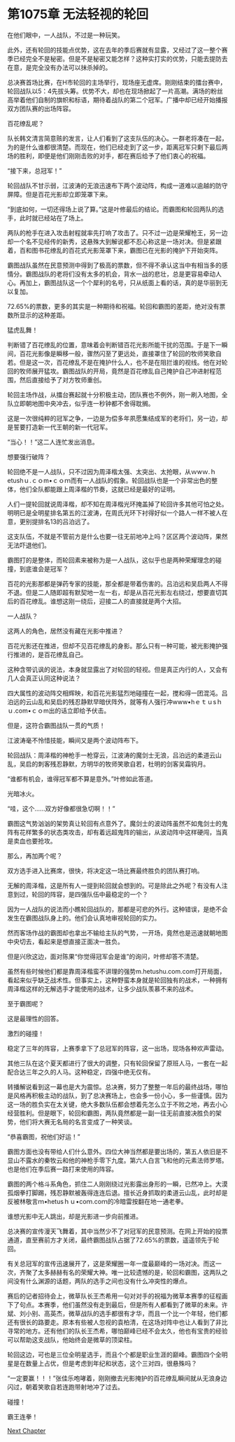 # 第1075章 无法轻视的轮回

在他们眼中，一人战队，不过是一种玩笑。

此外，还有轮回的技能点优势，这在去年的季后赛就有显露，又经过了这一整个赛季已经完全不是秘密。但是不是秘密又能怎样？这种实打实的优势，只能去提防去在意，是完全没有办法可以抹杀掉的。

总决赛首场比赛，在H市轮回的主场举行，现场座无虚席。刚刚结束的擂台赛中，轮回战队以5：4先拔头筹。优势不大，却也在现场掀起了一片高潮。满场的粉丝高举着他们自制的旗帜和标语，期待着战队的第二个冠军。广播中却已经开始播报双方团队赛的出场阵容。

百花缭乱呢？

队长韩文清言简意赅的发言，让人们看到了这支队伍的决心。一群老将凑在一起，为的是什么谁都很清楚。而现在，他们已经走到了这一步，距离冠军只剩下最后两场的胜利，即便是他们刚刚击败的对手，都在赛后给予了他们衷心的祝福。

“接下来，总冠军！”

轮回战队不甘示弱，江波涛的无浪迅速布下两个波动阵，构成一道难以逾越的防守屏障。但是百花光影却立即笼罩下来。

“到底如何，一切还得场上说了算。”这是叶修最后的结论。而霸图和轮回两队的选手，此时就已经站在了场上。

两队的枪手在进入攻击射程就率先打响了攻击了。只不过一边是荣耀枪王，另一边却一个名不见经传的新秀，这悬殊大到解说都不忍心称这是一场对决。但是紧跟着，百和图书花缭乱的百花式光影笼罩下来，霸图已在光影的掩护下开始突阵。

霸图战队虽然在民意预测中得到了极高的票数，但不得不承认这当中有相当多的感情分。霸图战队的老将们没有太多的机会，背水一战的悲壮，总是更容易牵动人心。再加上，霸图战队这一个个犀利的名号，只从纸面上看的话，真的是华丽到无以复加。

72.65%的票数，更多的其实是一种期待和祝福。轮回和霸图的差距，绝对没有票数所显示的这种差距。

猛虎乱舞！

判断错了百花缭乱的位置，意味着会判断错百花光影所能干扰的范围。于是下一瞬间，百花光影像是瞬移一般，骤然闪至了更远处，直接罩住了轮回的牧师笑歌自若。但是这一次，百花缭乱不是在掩护什么人，也不是在阻拦谁的视线。他在对轮回的牧师展开猛攻。霸图战队的开局，竟然是百花缭乱自己掩护自己冲进射程范围，然后直接给予了对方牧师重创。

轮回主场作战，从擂台赛起就十分积极主动，团队赛也不例外，刚一刷入地图，全队立即朝地图中央冲去，似乎连一秒钟都不舍得耽搁。

这是一次很纯粹的冠军之争，一边是为偿多年夙愿集结成军的老将们，另一边，却是誓要打造新一代王朝的新一代冠军。

“当心！！”这二人连忙发出消息。

想要强行破阵？

轮回绝不是一人战队，只不过因为周泽楷太强、太突出、太抢眼，从ｗwｗ.ｈetushｕ.ｃｏm•ｃｏｍ而有一人战队的假象。轮回战队也是一个非常出色的整体，他们全队都能跟上周泽楷的节奏，这就已经是最好的证明。

人们一提轮回就说周泽楷，却不知在周泽楷光环掩盖掉了轮回许多其他可怕之处。明明已是全明星排名第五的江波涛，在周氏光环下衬得好似一个路人一样不被人在意，更别提排名13的吕泊远了。

这支队伍，不就是不管前方是什么也要一往无前地冲上吗？区区两个波动阵，果然无法吓退他们。

霸图打的是整体，而轮回素来被称为是一人战队，这似乎也是两种荣耀理念的碰撞，到底谁会是冠军？

百花的光影那都是弹药专家的技能，那全都是带着伤害的。吕泊远和吴启两人不得不退。但是二人随即超有默契地一左一右，却是从百花光影左右绕过，想要直切其后的百花缭乱。谁想这刚一绕后，迎接二人的直接就是两个大招。

一人战队？

这两人的角色，居然没有藏在光影中推进？

百花光影还在推进，但却不见百花缭乱的身影。那么只有一种可能，被光影掩护强行推进的，是百花缭乱自己。

这种含带讥讽的说法，本身就显露出了对轮回的轻视。但是真正内行的人，又会有几人会真正认同这种说法？

四大属性的波动阵交相辉映，和百花光影猛烈地碰撞在一起，搅和得一团混沌。吕泊远的云山乱和吴启的残忍静默早暗伏阵外，就等有人强行冲www•hｅｔｕsｈｕ.com•ｃｏm出的话立即给予伏击。

但是，这符合霸图战队一贯的气质！

江波涛毫不怜惜技能，瞬间又是两个波动阵布下。

轮回战队：周泽楷的神枪手一枪穿云，江波涛的魔剑士无浪，吕泊远的柔道云山乱，吴启的刺客残忍静默，方明华的牧师笑歌自若，杜明的剑客吴霜钩月。

“谁都有机会，谁得冠军都不算是意外。”叶修如此答道。

光暗冰火。

“哇，这个……双方好像都很急切啊！！”

霸图这气势汹汹的架势真让轮回有点意外了。魔剑士的波动阵虽然不如鬼剑士的鬼阵有花样繁多的状态类攻击，却有着远超鬼阵的输出，从波动阵中这样硬闯，当真是卖血也要抢攻。

那么，再加两个呢？

双方选手进入比赛席，很快，将决定这一场比赛最终胜负的团队赛打响。

无解的周泽楷，这是所有人一提到轮回就会想到的。可是除此之外呢？有没有人注意到过，轮回的阵容，是四强队伍中最稳定的一个？

因为一人战队的说法而小瞧轮回战队的，那都是可悲的外行。这种错误，是绝不会发生在霸图战队身上的。他们会认真地审视轮回的实力。

然而客场作战的霸图却也拿出不输给主队的气势，一开场，竟然也是迅速就朝地图中央切去，看起来是想直接正面决一胜负。

但是兴欣这边，面对陈果“你觉得冠军会是谁”的询问，叶修却答不清楚。

虽然有些时候他们都是靠周泽楷蛮不讲理的强势m.hetushu.com.com打开局面，看起来似乎缺乏战术性。但事实上，这种野蛮本身就是轮回独有的战术，一种拥有周泽楷这样的无解选手才能使用的战术，让多少战队羡慕不来的战术。

至于霸图呢？

这是最理性的回答。

激烈的碰撞！

稳定了三年的阵容，上赛季拿下了总冠军的阵容，这一出场，现场各种欢声雷动。

其他三队在这个夏天都进行了很大的调整，只有轮回保留了原班人马，一套在一起配合达三年之久的人马。这种稳定，四强中绝无仅有。

转播解说看到这一幕也是大为震惊。总决赛，努力了整整一年后的最终战场，哪怕是风格再积极主动的战队，到了总决赛场上，也会多一份小心，多一些谨慎。因为这一场的胜负实在太关键，绝大多数队伍都会想着先怎么立于不败之地，再去小心经营胜利。但是眼下，轮回和霸图，两队竟然都是一副一往无前直接决胜负的架势，他们将大赛无名局的名言变成了一种笑谈。

“恭喜霸图，祝他们好运！”

霸图方面也没有带给人们什么意外。四位大神当然都是要出场的，第五人依旧是不显山不露水的秦牧云和他的神枪手零下九度。第六人白言飞和他的元素法师罗塔。也是他们在季后赛一路打来使用的阵容。

霸图的两个格斗系角色，抓住二人刚刚绕过光影露出身形的一瞬，已然冲上。大漠孤烟拳打脚踢，残忍静默被轰得连连后退。擅长近身抓取的柔道云山乱，此时却是反被林敬言ｍ•hetusｈｕ•coｍ.coｍ的冷暗雷按翻在地一通老拳。

谁想光影中无人跳出，却是光影进一步向前推进。

总决赛的宣传漫天飞舞着，其中当然少不了对冠军的民意预测。在网上开始的投票通道，直至赛前方才关闭，最终霸图战队占据了72.65%的票数，遥遥领先于轮回。

有关总冠军的宣传迅速展开了，这是荣耀圈一年一度最巅峰的一场对决。而这一次，齐聚了太多赫赫有名的荣耀大神。唯一比较遗憾的是，轮回和霸图，这两队之间没有什么渊源的话题，两队的选手之间也没有什么冲突性的爆点。

赛后的记者招待会上，微草队长王杰希用一句对对手的祝福为微草本赛季的征程画下了句点。本赛季，他们虽然没有走到最后，但是所有人都看到了微草的未来。许斌、刘小别、高英杰，微草战队的选手都很有才华，而且一个比一个年轻，他们都还有很长的路要走。原本有些被人忽视的袁柏清，在这场对阵中也让人看到了非比寻常的地方。还有他们的队长王杰希，哪怕巅峰已经不会太久，他也有宝贵的经验可以帮助这支战队，他始终会是微草的顶梁柱。

轮回这边，可也是三位全明星选手，而且个个都是职业生涯的巅峰。霸图四个全明星是在数量上占优，但是考虑到年纪和状态，这个三对四，很悬殊吗？

“一定要赢！！！”张佳乐咆哮着，刚刚撤去光影掩护的百花缭乱瞬间就从无浪身边闪过，朝着笑歌自若连跑带射地冲了过去。

碰撞！

霸王连拳！



[Next Chapter](%E7%AC%AC1076%E7%AB%A0%20%E8%BD%AE%E5%9B%9E%E7%9A%84%E7%BC%BA%E9%99%B7.md)